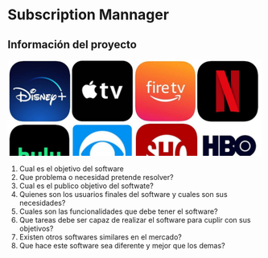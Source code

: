 # Subscription Mannager 

## Información del proyecto
![subs logo](/subs.jpg "Loguito") 

1. Cual es el objetivo del software
2. Que problema o necesidad pretende resolver?
3. Cual es el publico objetivo del softwate?
4. Quienes son los usuarios finales del software y cuales son sus necesidades?
5. Cuales son las funcionalidades que debe tener el software?
6. Que tareas debe ser capaz de realizar el software para cuplir con sus objetivos?
7. Existen otros softwares similares en el mercado?
8. Que hace este software sea diferente y mejor que los demas?
